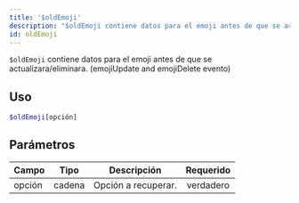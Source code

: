 ```yaml
---
title: '$oldEmoji'
description: "$oldEmoji contiene datos para el emoji antes de que se actualizara/eliminara.\n (emojiUpdate and emojiDelete evento)"
id: oldEmoji
---
```


`$oldEmoji` contiene datos para el emoji antes de que se actualizara/eliminara. (emojiUpdate and emojiDelete evento)

## Uso

```php
$oldEmoji[opción]
```

## Parámetros

| Campo  | Tipo   | Descripción         | Requerido |
| ------ | ------ | ------------------- |:---------:|
| opción | cadena | Opción a recuperar. | verdadero |